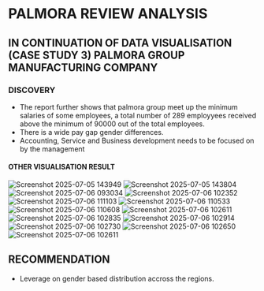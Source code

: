 # PALMORA REVIEW ANALYSIS
## IN CONTINUATION OF DATA VISUALISATION (CASE STUDY 3) PALMORA GROUP MANUFACTURING COMPANY
### DISCOVERY
* The report further shows that palmora group meet up the minimum salaries of some employees, a total number of 289 employyees received above the minimum of 90000 out of the total employees.
* There is a wide pay gap gender differences.
* Accounting, Service and Business development needs to be focused on by the management
#### OTHER VISUALISATION RESULT
![Screenshot 2025-07-05 143949](https://github.com/user-attachments/assets/98e913a0-e36b-46be-8f78-baa0e8d78513)
![Screenshot 2025-07-05 143804](https://github.com/user-attachments/assets/61f9963e-0dc2-4e7e-ab41-534c07755a3a)
![Screenshot 2025-07-06 093034](https://github.com/user-attachments/assets/d72ed485-5aeb-45bf-8cb1-fe60c30744ad)
![Screenshot 2025-07-06 102352](https://github.com/user-attachments/assets/d10f4090-0726-446f-a4be-b516ffc98bd3)
![Screenshot 2025-07-06 111103](https://github.com/user-attachments/assets/2d93efcb-5357-4e6a-9450-a0f0b8649344)
![Screenshot 2025-07-06 110533](https://github.com/user-attachments/assets/1b7169f2-37cd-4f0e-b9b8-b441fd19b3f2)
![Screenshot 2025-07-06 110608](https://github.com/user-attachments/assets/66b2f1b1-400d-4287-8ee7-501c793745bf)
![Screenshot 2025-07-06 102611](https://github.com/user-attachments/assets/269699b8-2b1b-4247-9421-83d9986dede6)
![Screenshot 2025-07-06 102835](https://github.com/user-attachments/assets/cf1d483b-47a4-4c02-b0c0-17dffac04898)
![Screenshot 2025-07-06 102914](https://github.com/user-attachments/assets/8980b2c2-f474-4c28-a344-7e785d572872)
![Screenshot 2025-07-06 102730](https://github.com/user-attachments/assets/895dbb61-0c66-42ad-94ca-0d0411336dc4)
![Screenshot 2025-07-06 102650](https://github.com/user-attachments/assets/aa000863-6ec7-424f-8a77-bf96e505ef41)
![Screenshot 2025-07-06 102611](https://github.com/user-attachments/assets/ce2b6df8-dc56-4e70-8fbc-163a88161395)
##  RECOMMENDATION
* Leverage on gender based distribution accross the regions.










